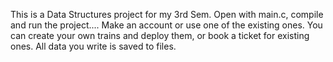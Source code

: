 This is a Data Structures project for my 3rd Sem.
Open with main.c, compile and run the project....
Make an account or use one of the existing ones.
You can create your own trains and deploy them, or book a ticket for existing ones.
All data you write is saved to files.